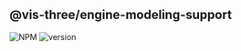 ## @vis-three/engine-modeling-support

<p>
   <img alt="NPM" src="https://img.shields.io/npm/l/@vis-three/engine-modeling-support?color=blue">
   <img alt="version" src="https://img.shields.io/npm/v/@vis-three/engine-modeling-support">
</p>
